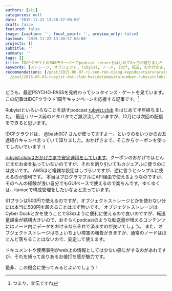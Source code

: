 ```yaml
---
authors: [aki]
categories: null
date: '2015-11-22 13:30:37-08:00'
draft: false
featured: false
image: {caption: '', focal_point: '', preview_only: false}
lastmod: '2015-11-22 13:30:37-08:00'
projects: []
subtitle: ''
summary: ''
tags: []
title: IDCFクラウドの500円サーバーでpodcast serverをはじめて8ヶ月が経ちました
keywords: [ストレージ, オブジェクト, rubyist, ノード, idcf, 転送, おかげさま, クラウド, club, '500']
recommendations: [/post/2015-06-07-ri-ben-ren-xiang-kepodcastyarunaraidcfkuraudogaliang-sasou/,
  /post/2015-05-03-rubyist-dot-club-hazimetemasita-number-rubyistclub/, /post/2015-12-30-2015nian-wozhen-rifan-tute/]
---
```


どうも、最近PSYCHO-PASSを見終わってシュタインズ・ゲートを見ています。 この記事はIDCFクラウド1周年キャンペーンを応援する記事です。[^1] 

Rubyistといろいろなことを話すpodcast [rubyist.club](http://rubyist.club/) をはじめて半年経ちました。 最近リリース前のドタバタでご無沙汰していますが、12月には次回の配信をできると思います。

IDCFクラウドは、 [@bash0C7](https://twitter.com/bash0C7) さんが使ってますよー、というのをいつかのお友達紹介キャンペ言っていて知りました。おかげさまで、そこからクーポンを使ってしのいでいます :)

[rubyist.clubはおかげさまで安定運用をしています](https://chezo.uno/post/2015-06-07-ri-ben-ren-xiang-kepodcastyarunaraidcfkuraudogaliang-sasou)。クーポンのおかげでほとんどまだお金を払っていないのですが、それを割り引いてもカジュアルに使うのには良いです。 AWSほど複雑な設定はしづらいですが、逆に言うとシンプルに使えるのが便利です。 本当はプログラマブルにAPI経由で使えるようなのですが、そのへんの経験が浅い自分でもGUIベースで使えるので楽ちんです。ゆくゆくは、itamaeで構成管理をしたいなぁと思っています。

S1プランは500円で使えるのですが、オブジェクトストレージとかを使わない分には本当に500円を超えることはまず無いです。 オブジェクトストレージはCyber Duckとかを使うことでS3のように便利に使えるので良いのですが、転送量課金が結構大きいので、おそらくpodcastのような転送量が増えるコンテンツにはノード内にデータをおけるならそれで済ますのが良いでしょう。 また、オブジェクトストレージはちょいちょい障害の報告がきますが、通常のノードはほとんど落ちることはないので、安定して使えます。

ドキュメントや使用事例がweb上の情報としては少ない感じがするのがあれですが、それを補って余りあるお値打ち感が魅力です。

是非、この機会に使ってみるとよいでしょう！

[^1]: つまり、宣伝ですね